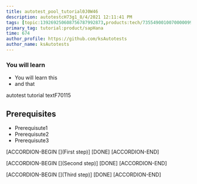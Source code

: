 ```yaml
---
title: autotest_pool_tutorial0J0W46
description: autotestcH73g1_8/4/2021 12:11:41 PM
tags: [topic:139269250608756787992873,products:tech/73554900100700000996,tutorial:experience/advanced]
primary_tag: tutorial:product/sapHana
time: 674
author_profile: https://github.com/ksAutotests
author_name: ksAutotests
---
```

### You will learn
- You will learn this
- and that

autotest tutorial textF70115

## Prerequisites
- Prerequisute1
- Prerequisute2
- Prerequisute3

[ACCORDION-BEGIN [](First step)]
[DONE]
[ACCORDION-END]

[ACCORDION-BEGIN [](Second step)]
[DONE]
[ACCORDION-END]

[ACCORDION-BEGIN [](Third step)]
[DONE]
[ACCORDION-END]

